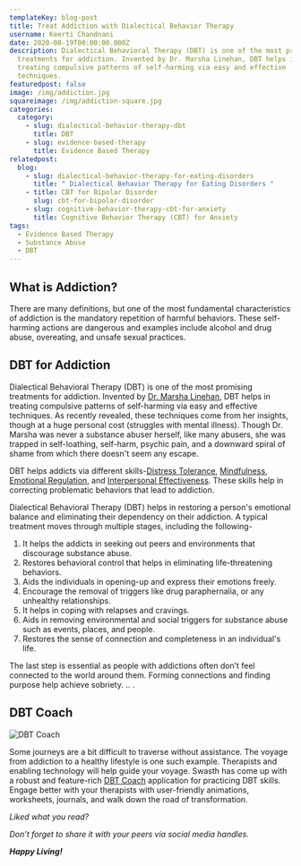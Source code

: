 ```yaml
---
templateKey: blog-post
title: Treat Addiction with Dialectical Behavior Therapy
username: Keerti Chandnani
date: 2020-08-19T00:00:00.000Z
description: Dialectical Behavioral Therapy (DBT) is one of the most promising
  treatments for addiction. Invented by Dr. Marsha Linehan, DBT helps in
  treating compulsive patterns of self-harming via easy and effective
  techniques.
featuredpost: false
image: /img/addiction.jpg
squareimage: /img/addiction-square.jpg
categories:
  category:
    - slug: dialectical-behavior-therapy-dbt
      title: DBT
    - slug: evidence-based-therapy
      title: Evidence Based Therapy
relatedpost:
  blog:
    - slug: dialectical-behavior-therapy-for-eating-disorders
      title: " Dialectical Behavior Therapy for Eating Disorders "
    - title: CBT for Bipolar Disorder
      slug: cbt-for-bipolar-disorder
    - slug: cognitive-behavior-therapy-cbt-for-anxiety
      title: Cognitive Behavior Therapy (CBT) for Anxiety
tags:
  - Evidence Based Therapy
  - Substance Abuse
  - DBT
---
```

<!--StartFragment-->

## What is Addiction?

There are many definitions, but one of the most fundamental characteristics of addiction is the mandatory repetition of harmful behaviors. These self-harming actions are dangerous and examples include alcohol and drug abuse, overeating, and unsafe sexual practices.

## DBT for Addiction

Dialectical Behavioral Therapy (DBT) is one of the most promising treatments for addiction. Invented by [Dr. Marsha Linehan](https://behavioraltech.org/about-us/founded-by-marsha/), DBT helps in treating compulsive patterns of self-harming via easy and effective techniques. As recently revealed, these techniques come from her insights, though at a huge personal cost (struggles with mental illness). Though Dr. Marsha was never a substance abuser herself, like many abusers, she was trapped in self-loathing, self-harm, psychic pain, and a downward spiral of shame from which there doesn't seem any escape.

DBT helps addicts via different skills-[Distress Tolerance](https://www.swasth.co/blog/distress-tolerance-skills-in-dbt/), [Mindfulness](https://www.swasth.co/blog/mindfulness-in-dbt/), [Emotional Regulation](https://www.swasth.co/blog/emotion-regulation/), and [Interpersonal Effectiveness](https://www.swasth.co/blog/interpersonal-effectiveness-in-dbt-learn-effective-communication-skills/). These skills help in correcting problematic behaviors that lead to addiction.

Dialectical Behavioral Therapy (DBT) helps in restoring a person's emotional balance and eliminating their dependency on their addiction. A typical treatment moves through multiple stages, including the following-

1. It helps the addicts in seeking out peers and environments that discourage substance abuse.
2. Restores behavioral control that helps in eliminating life-threatening behaviors.
3. Aids the individuals in opening-up and express their emotions freely.
4. Encourage the removal of triggers like drug paraphernalia, or any unhealthy relationships.
5. It helps in coping with relapses and cravings.
6. Aids in removing environmental and social triggers for substance abuse such as events, places, and people.
7. Restores the sense of connection and completeness in an individual's life.

The last step is essential as people with addictions often don’t feel connected to the world around them. Forming connections and finding purpose help achieve sobriety. .. .

## DBT Coach

![DBT Coach](/img/dbt-coach-app.png "DBT Coach")

Some journeys are a bit difficult to traverse without assistance. The voyage from addiction to a healthy lifestyle is one such example. Therapists and enabling technology will help guide your voyage. Swasth has come up with a robust and feature-rich [DBT Coach](https://www.swasth.co/dbt-coach/) application for practicing DBT skills. Engage better with your therapists with user-friendly animations, worksheets, journals, and walk down the road of transformation.

*Liked what you read?*

*Don’t forget to share it with your peers via social media handles.*

***Happy Living!***



<!--EndFragment-->